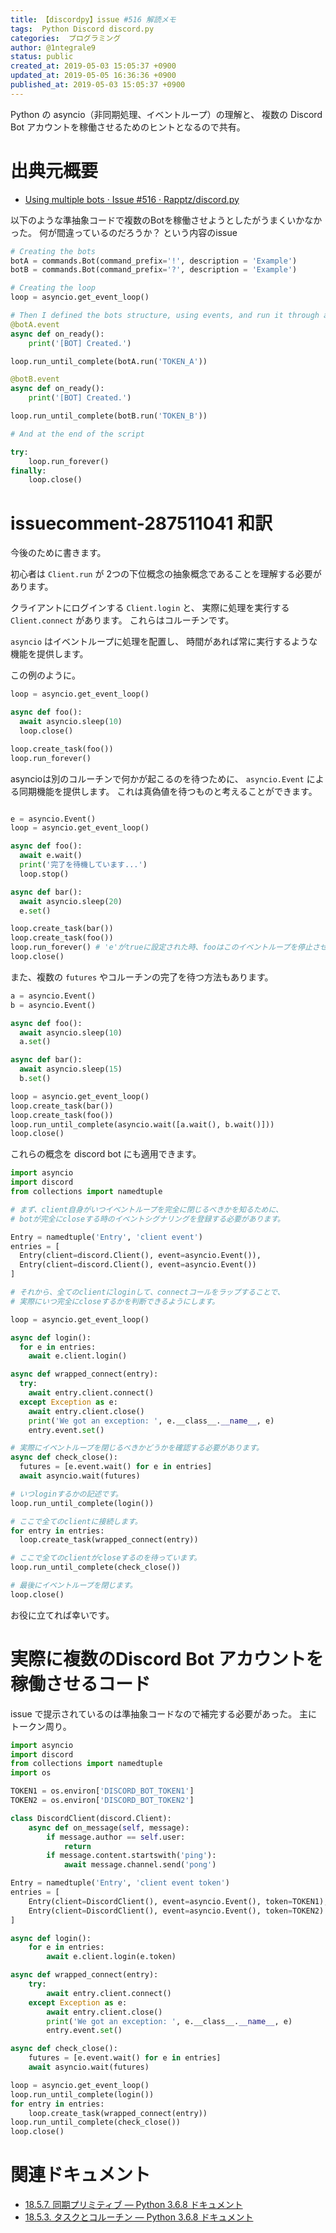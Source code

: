 ```yaml
---
title: 【discordpy】issue #516 解読メモ
tags:  Python Discord discord.py
categories:  プログラミング
author: @1ntegrale9
status: public
created_at: 2019-05-03 15:05:37 +0900
updated_at: 2019-05-05 16:36:36 +0900
published_at: 2019-05-03 15:05:37 +0900
---
```

Python の asyncio（非同期処理、イベントループ）の理解と、
複数の Discord Bot アカウントを稼働させるためのヒントとなるので共有。

# 出典元概要
- [Using multiple bots · Issue #516 · Rapptz/discord.py](https://github.com/Rapptz/discord.py/issues/516)

以下のような準抽象コードで複数のBotを稼働させようとしたがうまくいかなかった。
何が間違っているのだろうか？
という内容のissue

```python
# Creating the bots
botA = commands.Bot(command_prefix='!', description = 'Example')
botB = commands.Bot(command_prefix='?', description = 'Example')

# Creating the loop
loop = asyncio.get_event_loop()

# Then I defined the bots structure, using events, and run it through asyncio library.
@botA.event
async def on_ready():
    print('[BOT] Created.')

loop.run_until_complete(botA.run('TOKEN_A'))

@botB.event
async def on_ready():
    print('[BOT] Created.')

loop.run_until_complete(botB.run('TOKEN_B'))

# And at the end of the script

try:
    loop.run_forever()
finally:
    loop.close()
```

# issuecomment-287511041 和訳
今後のために書きます。

初心者は `Client.run` が
2つの下位概念の抽象概念であることを理解する必要があります。

クライアントにログインする `Client.login` と、
実際に処理を実行する `Client.connect` があります。
これらはコルーチンです。

`asyncio` はイベントループに処理を配置し、
時間があれば常に実行するような機能を提供します。

この例のように。

```python
loop = asyncio.get_event_loop()

async def foo():
  await asyncio.sleep(10)
  loop.close()

loop.create_task(foo())
loop.run_forever()
```

asyncioは別のコルーチンで何かが起こるのを待つために、
`asyncio.Event` による同期機能を提供します。
これは真偽値を待つものと考えることができます。

```python

e = asyncio.Event()
loop = asyncio.get_event_loop()

async def foo():
  await e.wait()
  print('完了を待機しています...')
  loop.stop()

async def bar():
  await asyncio.sleep(20)
  e.set()

loop.create_task(bar())
loop.create_task(foo())
loop.run_forever() # 'e'がtrueに設定された時、fooはこのイベントループを停止させます。
loop.close()
```

また、複数の `futures` やコルーチンの完了を待つ方法もあります。

```python
a = asyncio.Event()
b = asyncio.Event()

async def foo():
  await asyncio.sleep(10)
  a.set()

async def bar():
  await asyncio.sleep(15)
  b.set()

loop = asyncio.get_event_loop()
loop.create_task(bar())
loop.create_task(foo())
loop.run_until_complete(asyncio.wait([a.wait(), b.wait()]))
loop.close()
```

これらの概念を discord bot にも適用できます。

```python
import asyncio
import discord
from collections import namedtuple

# まず、client自身がいつイベントループを完全に閉じるべきかを知るために、
# botが完全にcloseする時のイベントシグナリングを登録する必要があります。

Entry = namedtuple('Entry', 'client event')
entries = [
  Entry(client=discord.Client(), event=asyncio.Event()),
  Entry(client=discord.Client(), event=asyncio.Event())
]

# それから、全てのclientにloginして、connectコールをラップすることで、
# 実際にいつ完全にcloseするかを判断できるようにします。

loop = asyncio.get_event_loop()

async def login():
  for e in entries:
    await e.client.login()

async def wrapped_connect(entry):
  try:
    await entry.client.connect()
  except Exception as e:
    await entry.client.close()
    print('We got an exception: ', e.__class__.__name__, e)
    entry.event.set()

# 実際にイベントループを閉じるべきかどうかを確認する必要があります。
async def check_close():
  futures = [e.event.wait() for e in entries]
  await asyncio.wait(futures)

# いつloginするかの記述です。
loop.run_until_complete(login())

# ここで全てのclientに接続します。
for entry in entries:
  loop.create_task(wrapped_connect(entry))

# ここで全てのclientがcloseするのを待っています。
loop.run_until_complete(check_close())

# 最後にイベントループを閉じます。
loop.close()
```

お役に立てれば幸いです。

# 実際に複数のDiscord Bot アカウントを稼働させるコード

issue で提示されているのは準抽象コードなので補完する必要があった。
主にトークン周り。

```python
import asyncio
import discord
from collections import namedtuple
import os

TOKEN1 = os.environ['DISCORD_BOT_TOKEN1']
TOKEN2 = os.environ['DISCORD_BOT_TOKEN2']

class DiscordClient(discord.Client):
    async def on_message(self, message):
        if message.author == self.user:
            return
        if message.content.startswith('ping'):
            await message.channel.send('pong')

Entry = namedtuple('Entry', 'client event token')
entries = [
    Entry(client=DiscordClient(), event=asyncio.Event(), token=TOKEN1),
    Entry(client=DiscordClient(), event=asyncio.Event(), token=TOKEN2)
]

async def login():
    for e in entries:
        await e.client.login(e.token)

async def wrapped_connect(entry):
    try:
        await entry.client.connect()
    except Exception as e:
        await entry.client.close()
        print('We got an exception: ', e.__class__.__name__, e)
        entry.event.set()

async def check_close():
    futures = [e.event.wait() for e in entries]
    await asyncio.wait(futures)

loop = asyncio.get_event_loop()
loop.run_until_complete(login())
for entry in entries:
    loop.create_task(wrapped_connect(entry))
loop.run_until_complete(check_close())
loop.close()
```

# 関連ドキュメント
- [18.5.7. 同期プリミティブ — Python 3.6.8 ドキュメント](https://docs.python.org/ja/3.6/library/asyncio-sync.html)
- [18.5.3. タスクとコルーチン — Python 3.6.8 ドキュメント](https://docs.python.org/ja/3.6/library/asyncio-task.html#asyncio.wait)
